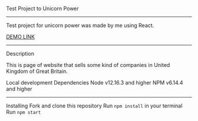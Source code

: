 Test Project to Unicorn Power

----------------------------

Test project for unicorn power was made by me using React.

[DEMO LINK](https://enjsadman.github.io/unicorn_power/)

---------------------------

Description

This is page of website that sells some kind of companies in United Kingdom of Great Britain.

Local development
Dependencies
Node v12.16.3 and higher
NPM v6.14.4 and higher

---------------------------------

Installing
Fork and clone this repository
Run ```npm install``` in your terminal
Run ```npm start```
